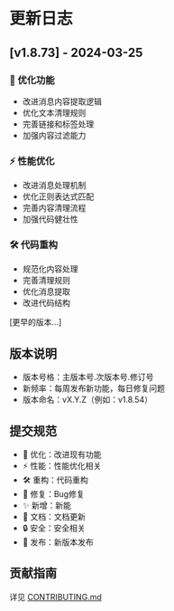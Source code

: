 # 更新日志

## [v1.8.73] - 2024-03-25
### 🔧 优化功能
- 改进消息内容提取逻辑
- 优化文本清理规则
- 完善链接和标签处理
- 加强内容过滤能力

### ⚡️ 性能优化
- 改进消息处理机制
- 优化正则表达式匹配
- 完善内容清理流程
- 加强代码健壮性

### 🛠️ 代码重构
- 规范化内容处理
- 完善清理规则
- 优化消息提取
- 改进代码结构

[更早的版本...]

## 版本说明
- 版本号格：主版本号.次版本号.修订号
- 新频率：每周发布新功能，每日修复问题
- 版本命名：vX.Y.Z（例如：v1.8.54）

## 提交规范
- 🔧 优化：改进现有功能
- ⚡️ 性能：性能优化相关
- 🛠️ 重构：代码重构
- 🐛 修复：Bug修复
- ✨ 新增：新能
- 📝 文档：文档更新
- 🔒 安全：安全相关
- 🚀 发布：新版本发布

## 贡献指南
详见 [CONTRIBUTING.md](docs/CONTRIBUTING.md)
  